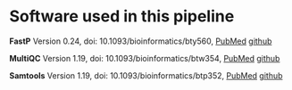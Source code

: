 # Software used in this pipeline

**FastP**
Version 0.24, doi: 10.1093/bioinformatics/bty560, [PubMed](https://pubmed.ncbi.nlm.nih.gov/30423086/) [github](https://github.com/OpenGene/fastp)

**MultiQC**
Version 1.19, doi: 10.1093/bioinformatics/btw354, [PubMed](https://pubmed.ncbi.nlm.nih.gov/27312411/) [github](https://github.com/MultiQC/MultiQC)

**Samtools**
Version 1.19, doi: 10.1093/bioinformatics/btp352, [PubMed](https://pubmed.ncbi.nlm.nih.gov/19505943/) [github](https://github.com/samtools/samtools)